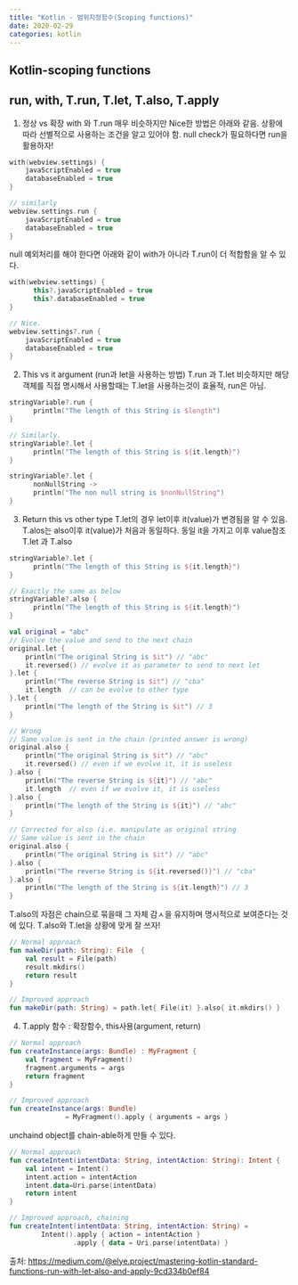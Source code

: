 ```yaml
---
title: "Kotlin - 범위지정함수(Scoping functions)"
date: 2020-02-29
categories: kotlin
---
```


Kotlin-scoping functions
-


run, with, T.run, T.let, T.also, T.apply 
-

1. 정상 vs 확장
with 와 T.run 매우 비슷하지만 Nice한 방법은 아래와 같음.
상황에 따라 선별적으로 사용하는 조건을 알고 있어야 함.
null check가 필요하다면 run을 활용하자!

```kotlin
with(webview.settings) {
    javaScriptEnabled = true
    databaseEnabled = true
}

// similarly
webview.settings.run {
    javaScriptEnabled = true
    databaseEnabled = true
}
```
null 예외처리를 해야 한다면 아래와 같이 with가 아니라 T.run이 더 적합함을 알 수 있다.

```kotlin
with(webview.settings) {
      this?.javaScriptEnabled = true
      this?.databaseEnabled = true
}

// Nice.
webview.settings?.run {
    javaScriptEnabled = true
    databaseEnabled = true
}
```


2. This vs it argument (run과 let을 사용하는 방법)
T.run 과 T.let 비슷하지만 해당 객체를 직접 명시해서 사용할때는 T.let을 사용하는것이 효율적,
run은 아님.

```kotlin
stringVariable?.run {
      println("The length of this String is $length")
}

// Similarly.
stringVariable?.let {
      println("The length of this String is ${it.length}")
}
```

```kotlin
stringVariable?.let {
      nonNullString ->
      println("The non null string is $nonNullString")
}
```

3. Return this vs other type
T.let의 경우 let이후 it(value)가 변경됨을 알 수 있음.
T.alos는 also이후 it(value)가 처음과 동일하다. 동일 it을 가지고 이후 value참조
T.let 과 T.also

```kotlin
stringVariable?.let {
      println("The length of this String is ${it.length}")
}

// Exactly the same as below
stringVariable?.also {
      println("The length of this String is ${it.length}")
}
```

```kotlin
val original = "abc"
// Evolve the value and send to the next chain
original.let {
    println("The original String is $it") // "abc"
    it.reversed() // evolve it as parameter to send to next let
}.let {
    println("The reverse String is $it") // "cba"
    it.length  // can be evolve to other type
}.let {
    println("The length of the String is $it") // 3
}

// Wrong
// Same value is sent in the chain (printed answer is wrong)
original.also {
    println("The original String is $it") // "abc"
    it.reversed() // even if we evolve it, it is useless
}.also {
    println("The reverse String is ${it}") // "abc"
    it.length  // even if we evolve it, it is useless
}.also {
    println("The length of the String is ${it}") // "abc"
}

// Corrected for also (i.e. manipulate as original string
// Same value is sent in the chain 
original.also {
    println("The original String is $it") // "abc"
}.also {
    println("The reverse String is ${it.reversed()}") // "cba"
}.also {
    println("The length of the String is ${it.length}") // 3
}
```

T.also의 자점은 chain으로 묶을때 그 자체 감ㅅ을 유지하며 명시적으로 보여준다는 것에 있다. T.also와 T.let을 상황에 맞게 잘 쓰자!

```kotlin
// Normal approach
fun makeDir(path: String): File  {
    val result = File(path)
    result.mkdirs()
    return result
}

// Improved approach
fun makeDir(path: String) = path.let{ File(it) }.also{ it.mkdirs() }
```

4. T.apply 함수 : 확장함수, this사용(argument, return)

```kotlin
// Normal approach
fun createInstance(args: Bundle) : MyFragment {
    val fragment = MyFragment()
    fragment.arguments = args
    return fragment
}

// Improved approach
fun createInstance(args: Bundle) 
              = MyFragment().apply { arguments = args }
```         

unchaind object를 chain-able하게 만들 수 있다.

```kotlin
// Normal approach
fun createIntent(intentData: String, intentAction: String): Intent {
    val intent = Intent()
    intent.action = intentAction
    intent.data=Uri.parse(intentData)
    return intent
}

// Improved approach, chaining
fun createIntent(intentData: String, intentAction: String) =
        Intent().apply { action = intentAction }
                .apply { data = Uri.parse(intentData) }
```

출처: https://medium.com/@elye.project/mastering-kotlin-standard-functions-run-with-let-also-and-apply-9cd334b0ef84

 